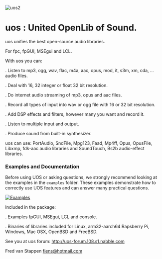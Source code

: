 ![uos2](https://user-images.githubusercontent.com/3421249/71642778-1fa59400-2cb1-11ea-953b-06658f3b986d.png)

# uos : United OpenLib of Sound.


uos unifies the best open-source audio libraries.

For fpc, fpGUI, MSEgui and LCL.

With uos you can:

. Listen to mp3, ogg, wav, flac, m4a, aac, opus, mod, it, s3m, xm, cda, ... audio files.

. Deal with 16, 32 integer or float 32 bit resolution.

. Do internet audio streaming of mp3, opus and aac files.

. Record all types of input into wav or ogg file with 16 or 32 bit resolution.

. Add DSP effects and filters, however many you want and record it.

. Listen to multiple input and output.

. Produce sound from built-in synthesizer.

uos can use: PortAudio, SndFile, Mpg123, Faad, Mp4ff, Opus, OpusFile, Libxmp, fdk-aac 
audio libraries and SoundTouch, Bs2b audio-effect libraries.

### Examples and Documentation
Before using UOS or asking questions, we strongly recommend looking at the examples in the `examples` folder. These examples demonstrate how to correctly use UOS features and can answer many practical questions.

[![Examples](https://img.shields.io/badge/Examples-Important-orange)](/examples)

Included in the package:

. Examples fpGUI, MSEgui, LCL and console.

. Binaries of libraries included for Linux, arm32-aarch64 Rapsberry Pi, Windows, Mac OSX, OpenBSD and FreeBSD.

See you at uos forum: http://uos-forum.108.s1.nabble.com


Fred van Stappen fiens@hotmail.com

